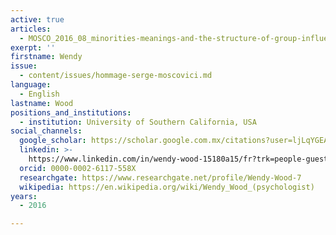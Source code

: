 ```yaml
---
active: true
articles:
  - MOSCO_2016_08_minorities-meanings-and-the-structure-of-group-influence
exerpt: ''
firstname: Wendy
issue:
  - content/issues/hommage-serge-moscovici.md
language:
  - English
lastname: Wood
positions_and_institutions:
  - institution: University of Southern California, USA
social_channels:
  google_scholar: https://scholar.google.com.mx/citations?user=ljLqYGEAAAAJ&hl=it
  linkedin: >-
    https://www.linkedin.com/in/wendy-wood-15180a15/fr?trk=people-guest_people_search-card
  orcid: 0000-0002-6117-558X
  researchgate: https://www.researchgate.net/profile/Wendy-Wood-7
  wikipedia: https://en.wikipedia.org/wiki/Wendy_Wood_(psychologist)
years:
  - 2016

---
```

